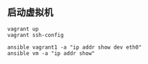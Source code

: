 ## 启动虚拟机
```
vagrant up     
vagrant ssh-config     
```       
 
`ansible vagrant1 -a "ip addr show dev eth0"`   
`ansible vm -a "ip addr show"`    
